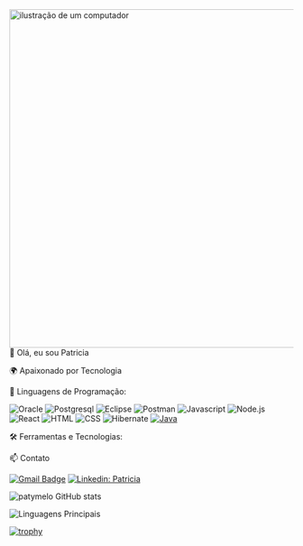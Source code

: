  <img src="https://raw.githubusercontent.com/MicaelliMedeiros/micaellimedeiros/master/image/computer-illustration.png" alt="ilustração de um computador" min-width="400px" max-width="600px" width="600px" align="right">
 <p align="left">
   👋 Olá, eu sou Patricia
 </p>
 <p align="left"> 
  🌍 Apaixonado por Tecnologia
 </p>
 <p align="left"> 
  🚀 Linguagens de Programação:
  
  ![Oracle](https://img.shields.io/badge/oracle-282C34?logo=oracle&logoColor=red)
  ![Postgresql](https://img.shields.io/badge/postgresql-282C34?logo=postgresql&logoColor=blue)
  ![Eclipse](https://img.shields.io/badge/eclipse-282C34?logo=eclipse)
  ![Postman](https://img.shields.io/badge/postman-282C34?logo=postman)
  ![Javascript](https://img.shields.io/badge/Javascript-282C34?style=flat&logo=javascript)
  ![Node.js](https://img.shields.io/badge/Node.js-282C34?logo=node.js)
  ![React](https://img.shields.io/badge/React-282C34?logo=react)
  ![HTML](https://img.shields.io/badge/HTML-282C34?logo=html5)
  ![CSS](https://img.shields.io/badge/CSS-282C34?logo=css3&logoColor=1572B6)
   ![Hibernate](https://img.shields.io/badge/hibernate-282C34?logo=hibernate)
  [![Java](https://skillicons.dev/icons?i=vscode,java,pycharm,idea)](https://skillicons.dev)
 
 
 </p>
 <p align="left"> 
  🛠️ Ferramentas e Tecnologias:
  
</p>
<p align="left"> 
 📫 Contato

  [![Gmail Badge](https://img.shields.io/badge/-patricia.melo0608@gmail.com-006bed?style=flat-square&logo=Gmail&logoColor=white&link=mailto:patricia.melo0608@gmail.com)](mailto:patricia.melo0608@gmail.com)
  [![Linkedin: Patricia](https://img.shields.io/badge/-patricia-blue?style=flat-square&logo=Linkedin&logoColor=white&link=https://www.linkedin.com/in/devellenias/)](https://www.linkedin.com/in/patricia-melo-82667431/)
</p>
<p align="left"> 
  
![patymelo GitHub stats](https://github-readme-stats.vercel.app/api?username=patymelo&show_icons=true&theme=tokyonight)
</p>
<p align="left"> 

  ![Linguagens Principais](https://github-readme-stats.vercel.app/api/top-langs/?username=patymelo&theme=tokyonight&hide_border=true&custom_title=Linguagens%20%Principais)
</p>
<p align="left"> 

  [![trophy](
 https://github-profile-trophy.vercel.app/?username=patymelo&theme=radical)](https://github.com/ekonuma/github-profile-trophy)
</p>
